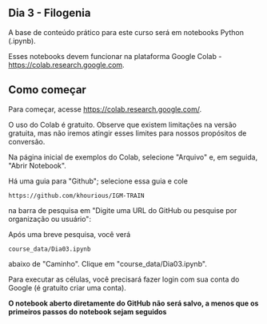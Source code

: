 ## Dia 3 - Filogenia

A base de conteúdo prático para este curso será em notebooks Python (.ipynb).

Esses notebooks devem funcionar na plataforma Google Colab - https://colab.research.google.com.

## Como começar
Para começar, acesse https://colab.research.google.com/.

O uso do Colab é gratuito. Observe que existem limitações na versão gratuita, mas não iremos atingir esses limites para nossos propósitos de conversão.

Na página inicial de exemplos do Colab, selecione "Arquivo" e, em seguida, "Abrir Notebook".

Há uma guia para "Github"; selecione essa guia e cole 
```
https://github.com/khourious/IGM-TRAIN
```
na barra de pesquisa em "Digite uma URL do GitHub ou pesquise por organização ou usuário":

Após uma breve pesquisa, você verá
```
course_data/Dia03.ipynb
```
abaixo de "Caminho". Clique em "course_data/Dia03.ipynb".

Para executar as células, você precisará fazer login com sua conta do Google (é gratuito criar uma conta).

**O notebook aberto diretamente do GitHub não será salvo, a menos que os primeiros passos do notebook sejam seguidos**
